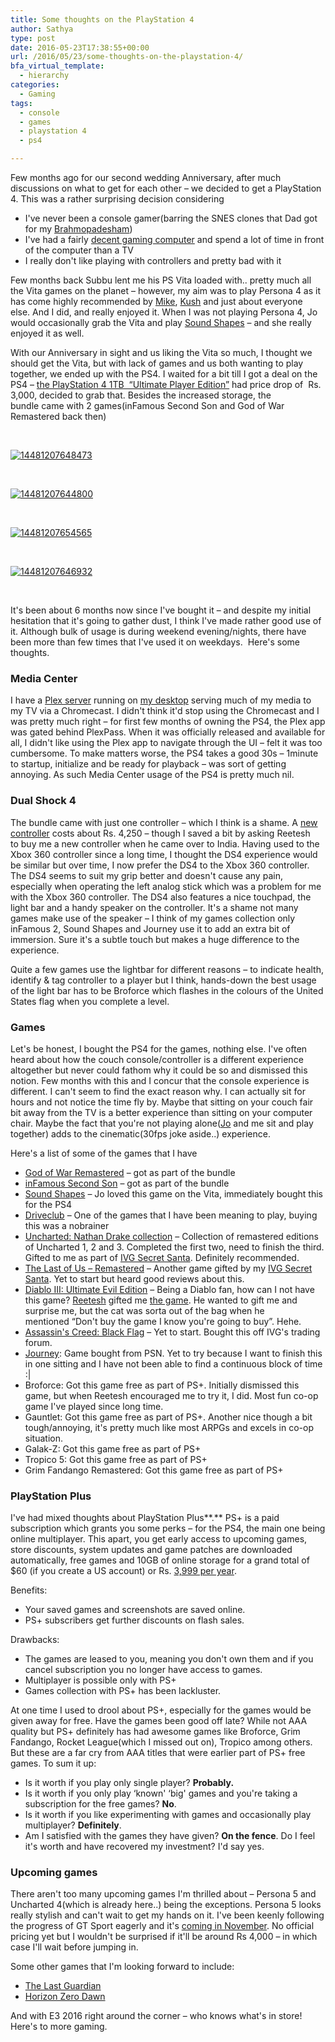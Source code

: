 ```yaml
---
title: Some thoughts on the PlayStation 4
author: Sathya
type: post
date: 2016-05-23T17:38:55+00:00
url: /2016/05/23/some-thoughts-on-the-playstation-4/
bfa_virtual_template:
  - hierarchy
categories:
  - Gaming
tags:
  - console
  - games
  - playstation 4
  - ps4

---
```

Few months ago for our second wedding Anniversary, after much discussions on what to get for each other &#8211; we decided to get a PlayStation 4. This was a rather surprising decision considering

  * I've never been a console gamer(barring the SNES clones that Dad got for my <a href="https://en.wikipedia.org/wiki/Upanayana" target="_blank">Brahmopadesham</a>)
  * I've had a fairly <a href="https://sathyabh.at/2013/08/01/hellforge-my-desktop-after-a-long-time/" target="_blank">decent gaming computer</a> and spend a lot of time in front of the computer than a TV
  * I really don't like playing with controllers and pretty bad with it

Few months back Subbu lent me his PS Vita loaded with.. pretty much all the Vita games on the planet &#8211; however, my aim was to play Persona 4 as it has come highly recommended by <a href="https://www.godisageek.com/author/mikhail-madnani/" target="_blank">Mike</a>, <a href="https://twitter.com/burstdragon" target="_blank">Kush</a> and just about everyone else. And I did, and really enjoyed it. When I was not playing Persona 4, Jo would occasionally grab the Vita and play <a href="https://www.youtube.com/watch?v=mwZtt4Q9CxY" target="_blank">Sound Shapes</a> &#8211; and she really enjoyed it as well.

With our Anniversary in sight and us liking the Vita so much, I thought we should get the Vita, but with lack of games and us both wanting to play together, we ended up with the PS4. I waited for a bit till I got a deal on the PS4 &#8211; <a href="https://www.amazon.in/Sony-PlayStation-1TB-Console-Ultimate/dp/B019XI6DJG/ref=sr_1_1?s=videogames&ie=UTF8&qid=1461355259&sr=1-1&tag=mewoof-21&keywords=playstation+4" target="_blank">the PlayStation 4 1TB  &#8220;Ultimate Player Edition&#8221;</a> had price drop of  Rs. 3,000, decided to grab that. Besides the increased storage, the bundle came with 2 games(inFamous Second Son and God of War Remastered back then)

<!--more-->

&nbsp;

<a href="https://images.sbhat.me/ss/2016/04/14481207648473.jpg" rel="attachment wp-att-1389"><img class="aligncenter size-full wp-image-1389" src="https://images.sbhat.me/ss/2016/04/14481207648473.jpg" alt="14481207648473"   /></a>

&nbsp;

<a href="https://images.sbhat.me/ss/2016/04/14481207644800.jpg" rel="attachment wp-att-1390"><img class="aligncenter size-medium wp-image-1390" src="https://images.sbhat.me/ss/2016/04/14481207644800.jpg" alt="14481207644800"   /></a>

&nbsp;

<a href="https://images.sbhat.me/ss/2016/04/14481207654565.jpg" rel="attachment wp-att-1391"><img class="aligncenter size-medium wp-image-1391" src="https://images.sbhat.me/ss/2016/04/14481207654565.jpg" alt="14481207654565"   /></a>

&nbsp;

<a href="https://images.sbhat.me/ss/2016/04/14481207646932.jpg" rel="attachment wp-att-1392"><img class="aligncenter size-medium wp-image-1392" src="https://images.sbhat.me/ss/2016/04/14481207646932.jpg" alt="14481207646932"   /></a>

&nbsp;

It's been about 6 months now since I've bought it &#8211; and despite my initial hesitation that it's going to gather dust, I think I've made rather good use of it. Although bulk of usage is during weekend evening/nights, there have been more than few times that I've used it on weekdays.  Here's some thoughts.

### Media Center

I have a <a href="https://plex.tv/" target="_blank">Plex server</a> running on <a href="https://sathyabh.at/2013/08/01/hellforge-my-desktop-after-a-long-time/" target="_blank">my desktop</a> serving much of my media to my TV via a Chromecast. I didn't think it'd stop using the Chromecast and I was pretty much right &#8211; for first few months of owning the PS4, the Plex app was gated behind PlexPass. When it was officially released and available for all, I didn't like using the Plex app to navigate through the UI &#8211; felt it was too cumbersome. To make matters worse, the PS4 takes a good 30s &#8211; 1minute to startup, initialize and be ready for playback &#8211; was sort of getting annoying. As such Media Center usage of the PS4 is pretty much nil.

### Dual Shock 4

The bundle came with just one controller &#8211; which I think is a shame. A <a href="https://www.amazon.in/Sony-PlayStation-Dualshock-Controller-Blue/dp/B00D781OQ6/ref=sr_1_2?ie=UTF8&qid=1464022634&tag=mewoof-21&sr=8-2&keywords=dual+shock+4" target="_blank">new controller</a> costs about Rs. 4,250 &#8211; though I saved a bit by asking Reetesh to buy me a new controller when he came over to India. Having used to the Xbox 360 controller since a long time, I thought the DS4 experience would be similar but over time, I now prefer the DS4 to the Xbox 360 controller. The DS4 seems to suit my grip better and doesn't cause any pain, especially when operating the left analog stick which was a problem for me with the Xbox 360 controller. The DS4 also features a nice touchpad, the light bar and a handy speaker on the controller. It's a shame not many games make use of the speaker &#8211; I think of my games collection only inFamous 2, Sound Shapes and Journey use it to add an extra bit of immersion. Sure it's a subtle touch but makes a huge difference to the experience.

Quite a few games use the lightbar for different reasons &#8211; to indicate health, identify & tag controller to a player but I think, hands-down the best usage of the light bar has to be Broforce which flashes in the colours of the United States flag when you complete a level.

### Games

Let's be honest, I bought the PS4 for the games, nothing else. I've often heard about how the couch console/controller is a different experience altogether but never could fathom why it could be so and dismissed this notion. Few months with this and I concur that the console experience is different. I can't seem to find the exact reason why. I can actually sit for hours and not notice the time fly by. Maybe that sitting on your couch fair bit away from the TV is a better experience than sitting on your computer chair. Maybe the fact that you're not playing alone(<a href="https://twitter.com/joshenoy" target="_blank">Jo</a> and me sit and play together) adds to the cinematic(30fps joke aside..) experience.

Here's a list of some of the games that I have

  * <a href="https://www.amazon.in/God-of-War-Remastered-PS4/dp/B00YORZL4A/ref=sr_1_2?ie=UTF8&qid=1464024264&sr=8-2&keywords=God+of+War+3" target="_blank">God of War Remastered</a> &#8211; got as part of the bundle
  * <a href="https://www.amazon.in/Sony-G000006320-Infamous-Second-Son/dp/B00HR4JTZE/ref=sr_1_1?ie=UTF8&tag=mewoof-21&qid=1464024226&sr=8-1&keywords=inFamous+Second+Son" target="_blank">inFamous Second Son</a> &#8211; got as part of the bundle
  * <a href="https://www.playstation.com/en-us/games/sound-shapes-ps4/" target="_blank">Sound Shapes</a> &#8211; Jo loved this game on the Vita, immediately bought this for the PS4
  * <a href="https://www.amazon.in/Sony-G000006312-Drive-Club-PS4/dp/B00HR4IFZ4/ref=sr_1_1?ie=UTF8&qid=1464000239&tag=mewoof-21&sr=8-1&keywords=driveclub" target="_blank">Driveclub</a> &#8211; One of the games that I have been meaning to play, buying this was a nobrainer
  * <a href="https://www.amazon.in/Uncharted-Nathan-Drake-Collection-PS4/dp/B012ZEP3S2/ref=sr_1_1?ie=UTF8&tag=mewoof-21&qid=1464000281&sr=8-1&keywords=uncharted+nathan+drake+collection" target="_blank">Uncharted: Nathan Drake collection</a> &#8211; Collection of remastered editions of Uncharted 1, 2 and 3. Completed the first two, need to finish the third. Gifted to me as part of [IVG Secret Santa][1]. Definitely recommended.
  * <a href="https://www.amazon.in/Last-Us-Remastered-PS4/dp/B00LVXIVF6/ref=sr_1_2?ie=UTF8&qid=1464000852&tag=mewoof-21&sr=8-2&keywords=the+last+of+us" target="_blank">The Last of Us &#8211; Remastered</a> &#8211; Another game gifted by my [IVG Secret Santa][1]. Yet to start but heard good reviews about this.
  * <a href="https://www.amazon.in/Diablo-III-Ultimate-Evil-PS4/dp/B00GLZQR96/ref=sr_1_4?ie=UTF8&qid=1464024149&tag=mewoof-21&sr=8-4&keywords=Diablo+III%3A+Ultimate+Evil+Edition" target="_blank">Diablo III: Ultimate Evil Edition</a> &#8211; Being a Diablo fan, how can I not have this game? [Reetesh][2] gifted me [the game][3]. He wanted to gift me and surprise me, but the cat was sorta out of the bag when he mentioned &#8220;Don't buy the game I know you're going to buy&#8221;. Hehe.
  * <a href="https://www.amazon.in/Assassins-Creed-IV-Black-Flag/dp/B00I2ORWZM/ref=sr_1_2?ie=UTF8&qid=1464024117&tag=mewoof-21&sr=8-2&keywords=Assassin%27s+Creed%3A+Black+Flag" target="_blank">Assassin's Creed: Black Flag</a> &#8211; Yet to start. Bought this off IVG's trading forum.
  * <a href="https://www.amazon.in/Sony-Journey-Collectors-Edition-PS4/dp/B015XYPPDY/ref=sr_1_2?ie=UTF8&tag=mewoof-21&qid=1464001192&sr=8-2&keywords=Journey" target="_blank">Journey</a>: Game bought from PSN. Yet to try because I want to finish this in one sitting and I have not been able to find a continuous block of time :|
  * Broforce: Got this game free as part of PS+. Initially dismissed this game, but when Reetesh encouraged me to try it, I did. Most fun co-op game I've played since long time.
  * Gauntlet: Got this game free as part of PS+. Another nice though a bit tough/annoying, it's pretty much like most ARPGs and excels in co-op situation.
  * Galak-Z: Got this game free as part of PS+
  * Tropico 5: Got this game free as part of PS+
  * Grim Fandango Remastered: Got this game free as part of PS+

### **PlayStation Plus**

I've had mixed thoughts about PlayStation Plus**.** PS+ is a paid subscription which grants you some perks &#8211; for the PS4, the main one being online multiplayer. This apart, you get early access to upcoming games, store discounts, system updates and game patches are downloaded automatically, free games and 10GB of online storage for a grand total of $60 (if you create a US account) or Rs. <a href="https://store.playstation.com/#!/en-in/reward_game/playstation-plus-12-month-membership/cid=IP9102-NPIA90006_01-PSPLUSSUBS365DAY" target="_blank">3,999 per year</a>.

Benefits:

  * Your saved games and screenshots are saved online.
  * PS+ subscribers get further discounts on flash sales.

Drawbacks:

  * The games are leased to you, meaning you don't own them and if you cancel subscription you no longer have access to games.
  * Multiplayer is possible only with PS+
  * Games collection with PS+ has been lackluster.

At one time I used to drool about PS+, especially for the games would be given away for free. Have the games been good off late? While not AAA quality but PS+ definitely has had awesome games like Broforce, Grim Fandango, Rocket League(which I missed out on), Tropico among others. But these are a far cry from AAA titles that were earlier part of PS+ free games. To sum it up:

  * Is it worth if you play only single player? **Probably.**
  * Is it worth if you only play &#8216;known' &#8216;big' games and you're taking a subscription for the free games? **No**.
  * Is it worth if you like experimenting with games and occasionally play multiplayer? **Definitely**.
  * Am I satisfied with the games they have given? **On the fence**. Do I feel it's worth and have recovered my investment? I'd say yes.

### Upcoming games

There aren't too many upcoming games I'm thrilled about &#8211; Persona 5 and Uncharted 4(which is already here..) being the exceptions. Persona 5 looks really stylish and can't wait to get my hands on it. I've been keenly following the progress of GT Sport eagerly and it's <a href="https://gadgets.ndtv.com/games/news/ps4-exclusive-gran-turismo-sport-release-date-announced-839534" target="_blank">coming in November</a>. No official pricing yet but I wouldn't be surprised if it'll be around Rs 4,000 &#8211; in which case I'll wait before jumping in.

Some other games that I'm looking forward to include:

  * <a href="https://www.youtube.com/watch?v=zXLZvsSmBIs" target="_blank">The Last Guardian</a>
  * <a href="https://www.youtube.com/watch?v=Fkg5UVTsKCE" target="_blank">Horizon Zero Dawn</a>

And with E3 2016 right around the corner &#8211; who knows what's in store! Here's to more gaming.

###

 [1]: https://www.indianvideogamer.com/forums/index.php?app=core&module=search&do=search&fromMainBar=1
 [2]: https://twitter.com/reetesh
 [3]: https://www.instagram.com/p/BDusuNnkBsd/?taken-by=sathyabhat
